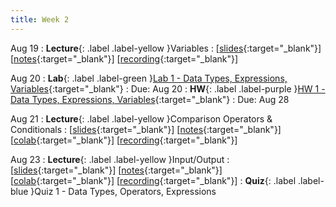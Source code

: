 ```yaml
---
title: Week 2
---
```


Aug 19
: **Lecture**{: .label .label-yellow }Variables
  :  \[[slides](https://docs.google.com/presentation/d/1wwqJJ70nJ6n_Jv_Gh7rVSHor0_g8eFz-xJkGLC95uOY/edit#slide=id.g2f3cc6fb0f3_0_347){:target="_blank"}\] \[[notes](https://docs.google.com/document/d/1bmY-GUnuf9K2fbDmM68LsNaU43GJmiNq9TNaBJkxQAA/edit?usp=sharing){:target="_blank"}\] \[[recording](https://www.youtube.com/watch?v=FUvrfqzPyyo){:target="_blank"}\]

Aug 20
: **Lab**{: .label .label-green }[Lab 1 - Data Types, Expressions, Variables](https://edstem.org/us/courses/61483/lessons/113384){:target="_blank"}
  : Due: Aug 20
: **HW**{: .label .label-purple }[HW 1 - Data Types, Expressions, Variables](https://edstem.org/us/courses/61483/lessons/113377){:target="_blank"}
  : Due: Aug 28

Aug 21
: **Lecture**{: .label .label-yellow }Comparison Operators & Conditionals
  :  \[[slides](https://docs.google.com/presentation/d/10uku3ROeuCZun6UmnKGSUSEVv9lILjuIcu2h947AxuI/edit?usp=sharing){:target="_blank"}\] \[[notes](https://docs.google.com/document/d/1ZdGVH2_kITagHBxL96jVnbihhMeeuvW7Q3GhrpvfHEI/edit?usp=sharing){:target="_blank"}\] \[[colab](https://colab.research.google.com/drive/1H0QvCbgFhYbgfsfd3RYcCI6De22sHmvJ?usp=sharing){:target="_blank"}\] \[[recording](https://www.youtube.com/watch?v=Rkfw3N6KlaQ){:target="_blank"}\]

Aug 23
: **Lecture**{: .label .label-yellow }Input/Output
  : \[[slides](https://docs.google.com/presentation/d/1Q79hzR35WNKLQC2kKKYPv4R5u7CeRqP0BR5Tdb-8UkA/edit?usp=sharing){:target="_blank"}\] \[[notes](https://docs.google.com/document/d/15XbQj7HRXobjhTAgCjts7J6fbUgYAXjeGUA6UilnQWE/edit?usp=sharing){:target="_blank"}\] \[[colab](https://colab.research.google.com/drive/1xJsqk-5DVx5v-oWN4J9lG2HY6sW-4hcr?usp=sharing){:target="_blank"}\] \[[recording](https://docs.google.com/document/d/1XIpgIwvZjG4bXGgeAcSaYmJvrVk_f1_z-sAhTgoqWdY/edit?usp=sharing){:target="_blank"}\]
: **Quiz**{: .label .label-blue }Quiz 1 - Data Types, Operators, Expressions